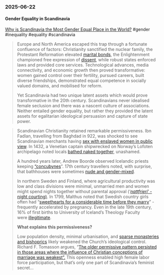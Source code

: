 ### 2025-06-22
#### Gender Equality in Scandinavia
[Why is Scandinavia the Most Gender Equal Place in the World?](https://www.ggd.world/p/why-is-scandinavia-the-most-gender) #gender #inequality #equality #scandinavia

> Europe and North America escaped this trap through a fortunate confluence of factors: Christianity sanctified the nuclear family, the Protestant Reformation elevated [marital bonds](https://www.ggd.world/p/romantic-love-is-an-under-rated-driver), the Enlightenment championed free expression of [dissent](https://www.amazon.co.uk/What-Free-Speech-History-Dangerous/dp/0241347475), while robust states enforced laws and provided core services. Technological advances, media connectivity, and economic growth then proved transformative: women gained control over their fertility, pursued careers, built diverse friendships, demonstrated equal competence in socially valued domains, and mobilised for reform.
> 
> Yet Scandinavia had two unique latent assets which would prove transformative in the 20th century. Scandinavians never idealised female seclusion and there was a nascent culture of associations. Neither entailed gender equality, but rather they provided the latent assets for egalitarian ideological persuasion and capture of state power.

> Scandinavian Christianity retained remarkable permissiveness. Ibn Fadlan, travelling from Baghdad in 922, was shocked to see Scandinavian merchants having [sex with enslaved women in public view](https://www.cambridge.org/core/journals/comparative-studies-in-society-and-history/article/premarital-sexual-permissiveness-and-illegitimacy-in-the-nordic-countries/0F65000300835F743411FD3973AAE797). In 1432, a Venetian captain shipwrecked on Norway’s Lofoten archipelago noted locals [bathed naked together](https://www.amazon.co.uk/Cross-Scepter-Scandinavian-Kingdoms-Reformation/dp/069116908X), unashamed.
> 
> A hundred years later, Andrew Boorde observed Icelandic priests keeping [“concubynes](https://www.cambridge.org/core/journals/comparative-studies-in-society-and-history/article/premarital-sexual-permissiveness-and-illegitimacy-in-the-nordic-countries/0F65000300835F743411FD3973AAE797)”. 17th century travellers noted, with surprise, that bathhouses were sometimes [nude and gender-mixed](https://notchesblog.com/2019/03/19/some-like-it-hot-sex-and-the-sauna-in-early-modern-sweden/).
> 
> In northern Sweden and Finland, where agricultural productivity was low and class divisions were minimal, unmarried men and women might spend nights together without parental approval (‘_[nattfrieri](https://www.amazon.co.uk/Swedish-Theory-Love-Individualism-Scandinavian/dp/0295750553)_[’ - night courting)](https://www.amazon.co.uk/Swedish-Theory-Love-Individualism-Scandinavian/dp/0295750553). In 1799, Malthus noted that Swedish country girls often had “[sweethearts for a considerable time before they marry](https://www.cambridge.org/core/journals/comparative-studies-in-society-and-history/article/premarital-sexual-permissiveness-and-illegitimacy-in-the-nordic-countries/0F65000300835F743411FD3973AAE797)” - frequently accelerated by pregnancy. Even in the late 19th century, 16% of first births to University of Iceland’s Theology Faculty were [illegitimate](https://www.cambridge.org/core/journals/comparative-studies-in-society-and-history/article/premarital-sexual-permissiveness-and-illegitimacy-in-the-nordic-countries/0F65000300835F743411FD3973AAE797).
> 
> **What explains this permissiveness?**
> 
> Low population density, minimal urbanisation, and [sparse monasteries and bishoprics](https://press.princeton.edu/books/hardcover/9780691245072/sacred-foundations) likely weakened the Church’s ideological control. Richard F. Tomasson argues, “[The older permissive pattern persisted in those areas where the influence of Christian conceptions of marriage was weakest”.](https://www.cambridge.org/core/journals/comparative-studies-in-society-and-history/article/premarital-sexual-permissiveness-and-illegitimacy-in-the-nordic-countries/0F65000300835F743411FD3973AAE797) This openness enabled high female labor force participation, but that’s only one part of Scandinavia’s feminist secret…

